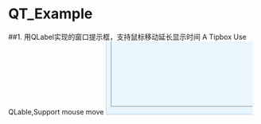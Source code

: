 # QT_Example

##1. 用QLabel实现的窗口提示框，支持鼠标移动延长显示时间
  A Tipbox Use QLable,Support mouse move
![image](https://github.com/ZYV037/QT_Example/blob/master/tipbox/tooltipbox.gif)
